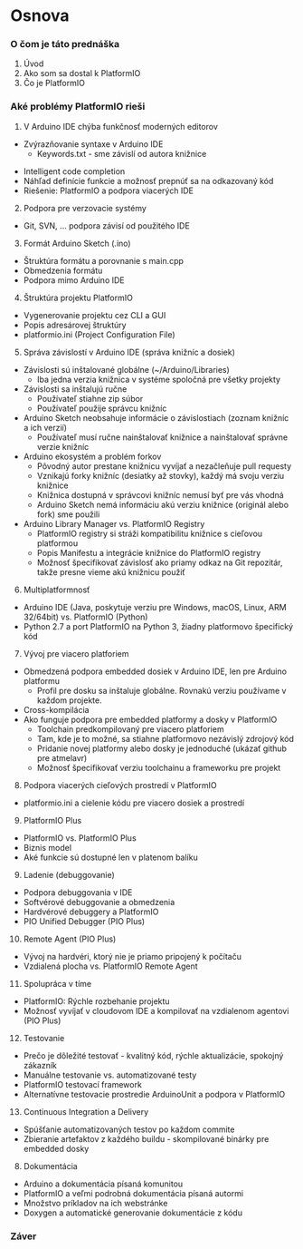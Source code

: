 # Osnova

### O čom je táto prednáška
1. Úvod
2. Ako som sa dostal k PlatformIO
3. Čo je PlatformIO

### Aké problémy PlatformIO rieši
1. V Arduino IDE chýba funkčnosť moderných editorov
  * Zvýrazňovanie syntaxe v Arduino IDE
    * Keywords.txt - sme závislí od autora knižnice
 - Intelligent code completion
 - Náhľad definície funkcie a možnosť prepnúť sa na odkazovaný kód
 - Riešenie: PlatformIO a podpora viacerých IDE

2. Podpora pre verzovacie systémy
  * Git, SVN, ... podpora závisí od použitého IDE

3. Formát Arduino Sketch (.ino)
  * Štruktúra formátu a porovnanie s main.cpp
  * Obmedzenia formátu
  * Podpora mimo Arduino IDE

4. Štruktúra projektu PlatformIO
  * Vygenerovanie projektu cez CLI a GUI
  * Popis adresárovej štruktúry
  * platformio.ini (Project Configuration File)

5. Správa závislostí v Arduino IDE (správa knižníc a dosiek)
  * Závislosti sú inštalované globálne (\~/Arduino/Libraries)
    * Iba jedna verzia knižnica v systéme spoločná pre všetky projekty
  * Závislosti sa inštalujú ručne
    * Používateľ stiahne zip súbor
    * Používateľ použije správcu knižníc
  * Arduino Sketch neobsahuje informácie o závislostiach (zoznam knižníc a ich verzií)
    * Používateľ musí ručne nainštalovať knižnice a nainštalovať správne verzie knižníc
  * Arduino ekosystém a problém forkov
    * Pôvodný autor prestane knižnicu vyvíjať a nezačleňuje pull requesty
    * Vznikajú forky knižníc (desiatky až stovky), každý má svoju verziu knižnice
    * Knižnica dostupná v správcovi knižníc nemusí byť pre vás vhodná
    * Arduino Sketch nemá informáciu akú verziu knižnice (originál alebo fork) sme použili
  * Arduino Library Manager vs. PlatformIO Registry
    * PlatformIO registry si stráži kompatibilitu knižnice s cieľovou platformou
    * Popis Manifestu a integrácie knižnice do PlatformIO registry
    * Možnosť špecifikovať závislosť ako priamy odkaz na Git repozitár, takže presne vieme akú knižnicu použiť

6. Multiplatformnosť
  * Arduino IDE (Java, poskytuje verziu pre Windows, macOS, Linux, ARM 32/64bit) vs. PlatformIO (Python)
  * Python 2.7 a port PlatformIO na Python 3, žiadny platformovo špecifický kód

7. Vývoj pre viacero platforiem
 * Obmedzená podpora embedded dosiek v Arduino IDE, len pre Arduino platformu
   * Profil pre dosku sa inštaluje globálne. Rovnakú verziu používame v každom projekte.
 * Cross-kompilácia
 * Ako funguje podpora pre embedded platformy a dosky v PlatformIO
   * Toolchain predkompilovaný pre viacero platforiem
   * Tam, kde je to možné, sa stiahne platformovo nezávislý zdrojový kód
   * Pridanie novej platformy alebo dosky je jednoduché (ukázať github pre atmelavr)
   * Možnosť špecifikovať verziu toolchainu a frameworku pre projekt

8. Podpora viacerých cieľových prostredí v PlatformIO
  * platformio.ini a cielenie kódu pre viacero dosiek a prostredí

9. PlatformIO Plus
  * PlatformIO vs. PlatformIO Plus
  * Biznis model
  * Aké funkcie sú dostupné len v platenom balíku

9. Ladenie (debuggovanie)
  * Podpora debuggovania v IDE
  * Softvérové debuggovanie a obmedzenia
  * Hardvérové debuggery a PlatformIO
  * PIO Unified Debugger (PIO Plus)

10. Remote Agent (PIO Plus)
  * Vývoj na hardvéri, ktorý nie je priamo pripojený k počítaču
  * Vzdialená plocha vs. PlatformIO Remote Agent

11. Spolupráca v tíme
  * PlatformIO: Rýchle rozbehanie projektu
  * Možnosť vyvíjať v cloudovom IDE a kompilovať na vzdialenom agentovi (PIO Plus)

12. Testovanie
  * Prečo je dôležité testovať - kvalitný kód, rýchle aktualizácie, spokojný zákazník
  * Manuálne testovanie vs. automatizované testy
  * PlatformIO testovací framework
  * Alternatívne testovacie prostredie ArduinoUnit a podpora v PlatformIO

13. Continuous Integration a Delivery
  * Spúšťanie automatizovaných testov po každom commite
  * Zbieranie artefaktov z každého buildu - skompilované binárky pre embedded dosky

8. Dokumentácia
  * Arduino a dokumentácia písaná komunitou
  * PlatformIO a veľmi podrobná dokumentácia písaná autormi
  * Množstvo príkladov na ich webstránke
  * Doxygen a automatické generovanie dokumentácie z kódu

### Záver